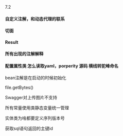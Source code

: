 7.2

#### 自定义注解，和动态代理的联系

#### 切面

#### Result

#### 所有出现的注解解释

#### 配置属性类 怎么读取yaml，porperity 源码 横线转驼峰命名



bean注解是在启动的时候初始化

file.getBytes()

Swagger对上传图片不支持

所有常量使用类静态变量统一管理

实体类为啥都要定义序列版本号

获取sql语句返回的主键id